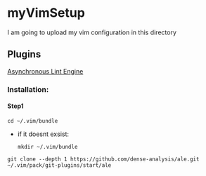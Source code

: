 # myVimSetup
I am going to upload my vim configuration in this directory

## Plugins

[Asynchronous Lint Engine](https://github.com/dense-analysis/ale)

### Installation:

#### Step1

```console
cd ~/.vim/bundle
```
* if it doesnt exsist:
  ```console
  mkdir ~/.vim/bundle
  ```
```console
git clone --depth 1 https://github.com/dense-analysis/ale.git ~/.vim/pack/git-plugins/start/ale
```

